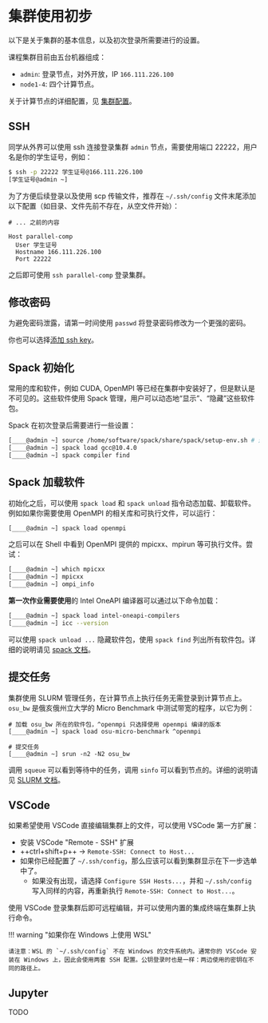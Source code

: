 # 集群使用初步

以下是关于集群的基本信息，以及初次登录所需要进行的设置。

课程集群目前由五台机器组成：

- `admin`: 登录节点，对外开放，IP `166.111.226.100`
- `node1-4`: 四个计算节点。

关于计算节点的详细配置，见 [集群配置](spec.md)。

## SSH

同学从外界可以使用 ssh 连接登录集群 `admin` 节点，需要使用端口 22222，用户名是你的学生证号，例如：

```bash
$ ssh -p 22222 学生证号@166.111.226.100
[学生证号@admin ~]
```

为了方便后续登录以及使用 scp 传输文件，推荐在 `~/.ssh/config` 文件末尾添加以下配置（如目录、文件先前不存在，从空文件开始）：

```
# ... 之前的内容

Host parallel-comp
  User 学生证号
  Hostname 166.111.226.100
  Port 22222
```

之后即可使用 `ssh parallel-comp` 登录集群。

## 修改密码

为避免密码泄露，请第一时间使用 `passwd` 将登录密码修改为一个更强的密码。

你也可以选择[添加 ssh key](https://www.digitalocean.com/community/tutorials/how-to-configure-ssh-key-based-authentication-on-a-linux-server)。

## Spack 初始化

常用的库和软件，例如 CUDA, OpenMPI 等已经在集群中安装好了，但是默认是不可见的。这些软件使用 Spack 管理，用户可以动态地“显示”、“隐藏”这些软件包。

Spack 在初次登录后需要进行一些设置：

```bash
[____@admin ~] source /home/software/spack/share/spack/setup-env.sh # 这一步可能会花一点时间
[____@admin ~] spack load gcc@10.4.0
[____@admin ~] spack compiler find
```

## Spack 加载软件

初始化之后，可以使用 `spack load` 和 `spack unload` 指令动态加载、卸载软件。例如如果你需要使用 OpenMPI 的相关库和可执行文件，可以运行：

```bash
[____@admin ~] spack load openmpi
```

之后可以在 Shell 中看到 OpenMPI 提供的 mpicxx、mpirun 等可执行文件。尝试：

```bash
[____@admin ~] which mpicxx
[____@admin ~] mpicxx
[____@admin ~] ompi_info
```

**第一次作业需要使用**的 Intel OneAPI 编译器可以通过以下命令加载：

```bash
[____@admin ~] spack load intel-oneapi-compilers
[____@admin ~] icc --version
```

可以使用 `spack unload ...` 隐藏软件包，使用 `spack find` 列出所有软件包。详细的说明请见 [spack 文档](https://spack.readthedocs.io/en/latest/command_index.html)。

## 提交任务

集群使用 SLURM 管理任务，在计算节点上执行任务无需登录到计算节点上。`osu_bw` 是俄亥俄州立大学的 Micro Benchmark 中测试带宽的程序，以它为例：

```
# 加载 osu_bw 所在的软件包，^openmpi 只选择使用 openmpi 编译的版本
[____@admin ~] spack load osu-micro-benchmark ^openmpi

# 提交任务
[____@admin ~] srun -n2 -N2 osu_bw
```

调用 `squeue` 可以看到等待中的任务，调用 `sinfo` 可以看到节点的。详细的说明请见 [SLURM 文档](https://slurm.schedmd.com/quickstart.html)。

## VSCode

如果希望使用 VSCode 直接编辑集群上的文件，可以使用 VSCode 第一方扩展：

- 安装 VSCode "Remote - SSH" 扩展
- ++ctrl+shift+p++ -> `Remote-SSH: Connect to Host...`
- 如果你已经配置了 `~/.ssh/config`，那么应该可以看到集群显示在下一步选单中了。
  - 如果没有出现，请选择 `Configure SSH Hosts...`，并和 `~/.ssh/config` 写入同样的内容，再重新执行 `Remote-SSH: Connect to Host...`。

使用 VSCode 登录集群后即可远程编辑，并可以使用内置的集成终端在集群上执行命令。

!!! warning "如果你在 Windows 上使用 WSL"

    请注意：WSL 的 `~/.ssh/config` 不在 Windows 的文件系统内。通常你的 VSCode 安装在 Windows 上，因此会使用两套 SSH 配置。公钥登录时也是一样：两边使用的密钥在不同的路径上。

## Jupyter

TODO
